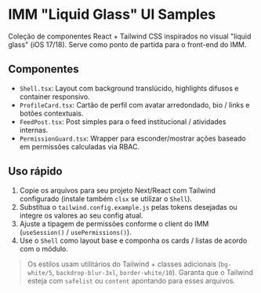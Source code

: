 # IMM "Liquid Glass" UI Samples

Coleção de componentes React + Tailwind CSS inspirados no visual "liquid glass" (iOS 17/18). Serve como ponto de partida para o front-end do IMM.

## Componentes

- `Shell.tsx`: Layout com background translúcido, highlights difusos e container responsivo.
- `ProfileCard.tsx`: Cartão de perfil com avatar arredondado, bio / links e botões contextuais.
- `FeedPost.tsx`: Post simples para o feed institucional / atividades internas.
- `PermissionGuard.tsx`: Wrapper para esconder/mostrar ações baseado em permissões calculadas via RBAC.

## Uso rápido

1. Copie os arquivos para seu projeto Next/React com Tailwind configurado (instale também `clsx` se utilizar o `Shell`).
2. Substitua o `tailwind.config.example.js` pelas tokens desejadas ou integre os valores ao seu config atual.
3. Ajuste a tipagem de permissões conforme o client do IMM (`useSession()` / `usePermissions()`).
4. Use o `Shell` como layout base e componha os cards / listas de acordo com o módulo.

> Os estilos usam utilitários do Tailwind + classes adicionais (`bg-white/5`, `backdrop-blur-3xl`, `border-white/10`). Garanta que o Tailwind esteja com `safelist` ou `content` apontando para esses arquivos.
